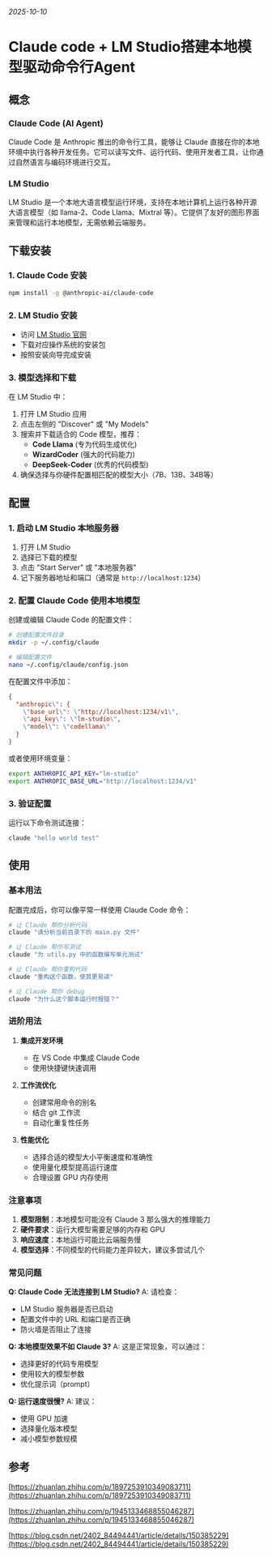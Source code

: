 *2025-10-10*

# Claude code + LM Studio搭建本地模型驱动命令行Agent

## 概念

### Claude Code (AI Agent)
Claude Code 是 Anthropic 推出的命令行工具，能够让 Claude 直接在你的本地环境中执行各种开发任务。它可以读写文件、运行代码、使用开发者工具，让你通过自然语言与编码环境进行交互。

### LM Studio
LM Studio 是一个本地大语言模型运行环境，支持在本地计算机上运行各种开源大语言模型（如 llama-2、Code Llama、Mixtral 等）。它提供了友好的图形界面来管理和运行本地模型，无需依赖云端服务。

## 下载安装

### 1. Claude Code 安装
```bash
npm install -g @anthropic-ai/claude-code
```

### 2. LM Studio 安装
- 访问 [LM Studio 官网](https://lmstudio.ai/)
- 下载对应操作系统的安装包
- 按照安装向导完成安装

### 3. 模型选择和下载
在 LM Studio 中：
1. 打开 LM Studio 应用
2. 点击左侧的 "Discover" 或 "My Models"
3. 搜索并下载适合的 Code 模型，推荐：
   - **Code Llama** (专为代码生成优化)
   - **WizardCoder** (强大的代码能力)
   - **DeepSeek-Coder** (优秀的代码模型)
4. 确保选择与你硬件配置相匹配的模型大小（7B、13B、34B等）

## 配置

### 1. 启动 LM Studio 本地服务器

1. 打开 LM Studio
2. 选择已下载的模型
3. 点击 "Start Server" 或 "本地服务器"
4. 记下服务器地址和端口（通常是 `http://localhost:1234`）

### 2. 配置 Claude Code 使用本地模型

创建或编辑 Claude Code 的配置文件：

```bash
# 创建配置文件目录
mkdir -p ~/.config/claude

# 编辑配置文件
nano ~/.config/claude/config.json
```

在配置文件中添加：

```json
{
  "anthropic\": {
    \"base_url\": \"http://localhost:1234/v1\",
    \"api_key\": \"lm-studio\",
    \"model\": \"codellama\"
  }
}
```

或者使用环境变量：

```bash
export ANTHROPIC_API_KEY="lm-studio"
export ANTHROPIC_BASE_URL="http://localhost:1234/v1"
```

### 3. 验证配置

运行以下命令测试连接：

```bash
claude "hello world test"
```

## 使用

### 基本用法

配置完成后，你可以像平常一样使用 Claude Code 命令：

```bash
# 让 Claude 帮你分析代码
claude "请分析当前目录下的 main.py 文件"

# 让 Claude 帮你写测试
claude "为 utils.py 中的函数编写单元测试"

# 让 Claude 帮你重构代码
claude "重构这个函数，使其更易读"

# 让 Claude 帮你 debug
claude "为什么这个脚本运行时报错？"
```

### 进阶用法

1. **集成开发环境**
   - 在 VS Code 中集成 Claude Code
   - 使用快捷键快速调用

2. **工作流优化**
   - 创建常用命令的别名
   - 结合 git 工作流
   - 自动化重复性任务

3. **性能优化**
   - 选择合适的模型大小平衡速度和准确性
   - 使用量化模型提高运行速度
   - 合理设置 GPU 内存使用

### 注意事项

1. **模型限制**：本地模型可能没有 Claude 3 那么强大的推理能力
2. **硬件要求**：运行大模型需要足够的内存和 GPU
3. **响应速度**：本地运行可能比云端服务慢
4. **模型选择**：不同模型的代码能力差异较大，建议多尝试几个

### 常见问题

**Q: Claude Code 无法连接到 LM Studio?**
A: 请检查：
   - LM Studio 服务器是否已启动
   - 配置文件中的 URL 和端口是否正确
   - 防火墙是否阻止了连接

**Q: 本地模型效果不如 Claude 3?**
A: 这是正常现象，可以通过：
   - 选择更好的代码专用模型
   - 使用较大的模型参数
   - 优化提示词（prompt）

**Q: 运行速度很慢?**
A: 建议：
   - 使用 GPU 加速
   - 选择量化版本模型
   - 减小模型参数规模

## 参考

[https://zhuanlan.zhihu.com/p/1897253910349083711](https://zhuanlan.zhihu.com/p/1897253910349083711)

[https://zhuanlan.zhihu.com/p/1945133468855046287](https://zhuanlan.zhihu.com/p/1945133468855046287)

[https://blog.csdn.net/2402_84494441/article/details/150385229](https://blog.csdn.net/2402_84494441/article/details/150385229)